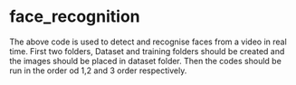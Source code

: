# face_recognition
The above code is used to detect and recognise faces from a video in real time. First two folders, Dataset and training folders should be created and the images should be placed in dataset folder. Then the codes should be run in the order od 1,2 and 3 order respectively.
